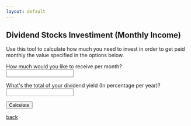 ```yaml
---
layout: default
---
```


## Dividend Stocks Investiment (Monthly Income)

Use this tool to calculate how much you need to invest in order to get paid monthly the value specified in the options below.

How much would you like to receive per month?<br>
<input type="text" id="monthly_income" name="monthly_income">

What's the total of your dividend yield (In percentage per year)?<br>
<input type="text" id="dividend_yield" name="dividend_yield">

<button onclick="calculateDSI()">Calculate</button>

[back](./)
